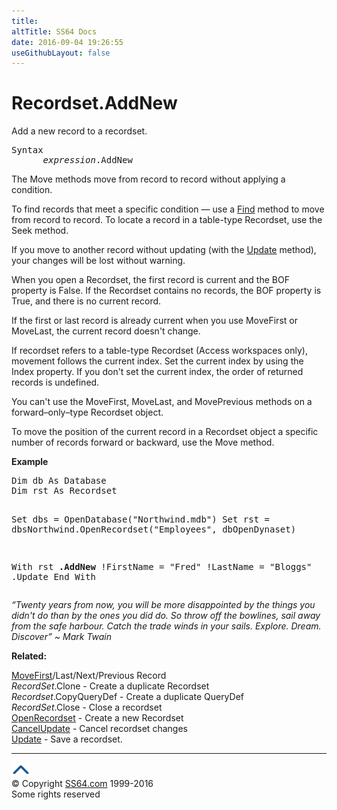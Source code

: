 ```yaml
---
title:
altTitle: SS64 Docs
date: 2016-09-04 19:26:55
useGithubLayout: false
---
```

<!-- #BeginLibraryItem "/Library/head_access.lbi" --><!-- #EndLibraryItem --><h1>Recordset.AddNew</h1>
<p> Add a new record to a recordset.</p>
<pre>Syntax
      <i>expression</i>.AddNew
</pre>
<p> The Move methods move from record to record without applying a condition.</p>
<p> To find records that meet a specific condition — use a <span class="code"><a href="findfirst.html">Find</a></span> method to move from record to record. To locate a record in a table-type Recordset, use the Seek method. </p>
<p>If you move to another record without updating (with the <a href="rst-update.html">Update</a> method), your changes will be lost without warning.</p>
<p>When you open a Recordset, the first record is current and the BOF property is False. If the Recordset contains no records, the BOF property is True, and there is no current record.</p>
<p>If the first or last record is already current when you use MoveFirst or MoveLast, the current record doesn't change.</p>
<p>If recordset refers to a table-type Recordset (Access workspaces only), movement follows the current index. Set the current index by using the Index property. If you don't set the current index, the order of returned records is undefined.</p>
<p>You can't use the MoveFirst, MoveLast, and MovePrevious methods on a forward–only–type Recordset object.</p>
<p>To move the position of the current record in a Recordset object a specific number of records forward or backward, use the Move method.</p>
<p><b>Example</b></p>
<pre>Dim db As Database
Dim rst As Recordset

Set dbs = OpenDatabase("Northwind.mdb")
Set rst = dbsNorthwind.OpenRecordset("Employees", dbOpenDynaset)
      
With rst
   <b>.AddNew</b>
   !FirstName = "Fred"
   !LastName = "Bloggs"
   .Update
End With</pre>
<p class="quote"><i>“Twenty years from now, you will be more disappointed by the things you didn't do than by the ones you did do. So throw off the bowlines, sail away from the safe harbour. Catch the trade winds in your sails. Explore. Dream. Discover” ~ Mark Twain</i></p>
<p><b>Related:</b></p>
<p><a href="movefirst.html">MoveFirst</a>/Last/Next/Previous Record<br>
<i>RecordSet</i>.Clone - Create a duplicate Recordset<br>
<i>Recordset</i>.CopyQueryDef - Create a duplicate QueryDef<br>
<i>RecordSet</i>.Close - Close a recordset<br>
<a href="openrecordset.html">OpenRecordset</a> - Create a new Recordset<br>
<a href="rst-cancelupdate.html">CancelUpdate</a> - Cancel recordset changes<br>
<a href="rst-update.html">Update</a> - Save a recordset.</p><!-- #BeginLibraryItem "/Library/foot_access.lbi" --><p>
<!-- access -->

<hr>
<div id="bl" class="footer"><a href="addnew.html#"><img src="../images/top.png" width="30" height="22" alt="Back to the Top"></a></div>
<div id="br" class="footer, tagline">© Copyright <a href="http://ss64.com/">SS64.com</a> 1999-2016<br>
Some rights reserved</div><!-- #EndLibraryItem -->

